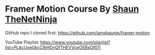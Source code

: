 # Framer Motion Course By [Shaun TheNetNinja](https://github.com/iamshaunjp)

GitHub repo I cloned first:
https://github.com/iamshaunjp/framer-motion

YouTube Playlist:
https://www.youtube.com/playlist?list=PL4cUxeGkcC9iHDnQfTHEVVceOEBsOf07i
